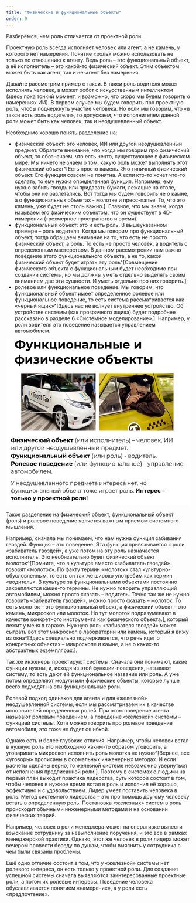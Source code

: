 ```yaml
---
title: "Физические и функциональные объекты"
order: 9
---
```




Разберёмся, чем роль отличается от проектной роли.

Проектную роль всегда исполняет человек или агент, а не камень, у которого нет намерения. Понятие «роль» можно использовать не только по отношению к агенту. Ведь роль – это функциональный объект, а её исполнитель – это какой-то физический объект. Этим объектом может быть как агент, так и не-агент без намерения.

Давайте рассмотрим пример с такси. В такси роль водителя может исполнять человек, а может робот с искусственным интеллектом (здесь пока тонкий момент, и возможно, что скоро мы будем говорить о намерениях ИИ). В первом случае мы будем говорить про проектную роль, чтобы подчеркнуть участие человека. Но если мы говорим, что «в такси есть роль водителя», то допускаем, что исполнителем данной роли может быть как человек, так и неодушевленный объект.

Необходимо хорошо понять разделение на:

* физический объект: это человек, ИИ или другой неодушевленный предмет. Обратите внимание, что когда мы говорим про физический объект, то обозначаем, что есть нечто, существующее в физическом мире. Мы ничего не знаем о том, какую роль может выполнять этот физический объект^[Есть просто камень. Это типичный физический объект. Его функция совсем не понятна. А если кто-то хочет что-то сделать, то ему нужна определенная функция. Например, ему нужно забить гвоздь или придавать бумаги, лежащие на столе, чтобы они не разлетались. Вот тогда мы будем говорить не о камне, а о функциональных объектах - молотке и пресс-папье. То, что это камень, уже будет не столь важно.]. Главное, что мы знаем, когда называем его физическим объектом, что он существует в 4D-измерении (трехмерное пространство и время).
* функциональный объект: это и есть роль. В вышеуказанном примере – роль водителя. Когда мы говорим про функциональный объект, тогда обращаем внимание на то, что есть не просто физический объект, а роль. То есть не просто человек, а водитель с определенным мастерством. В данном рассмотрении нам важно поведение этого функционального объекта, а не то, какой физический объект будет играть эту роль^[Совмещение физического объекта с функциональным будет необходимо при создании системы, но мы должны уметь отдельно выделять своим вниманием две эти сущности. И уметь отдельно про них говорить.];
* ролевое или функциональное поведение. Мы говорим, что функциональный объект имеет определенное ролевое или функциональное поведение, то есть система рассматривается как «черный ящик»^[Здесь нас не волнует внутреннее устройство. Об устройстве системы (как прозрачного ящика) будет подробнее рассказано в разделе 6 «Системное моделирование».]. Например, у роли водителя это поведение называется управлением автомобилем.


![](./physical-and-functional-objects-9.png)


Такое разделение на физический объект, функциональный объект (роль) и ролевое поведение является важным приемом системного мышления.

Например, сначала мы понимаем, что нам нужна функция забивания гвоздей. Функция – это поведение. Эта функция привязывается к роли «забиватель гвоздей», а уже потом на эту роль назначается исполнитель. Это необязательно будет физический объект молоток^[Помните, что в культуре вместо «забиватель гвоздей» говорят «молоток». По факту термин «молоток» стал культурно-обусловленным, то есть он так же широко употребим как термин «водитель». В культуре за функциональными объектами постоянно закрепляются какие-то термины. Не нужно говорить управляющий автомобилем, можно просто сказать – водитель. Точно так же не нужно говорить «забиватель гвоздей», можно просто сказать – молоток. То есть молоток – это функциональный объект, а физический объект – это камень, микроскоп или молоток. Но тут молоток подразумевают в качестве конкретного инструмента как физического объекта.], который лежит у меня в гараже. Нужную роль «забивателя гвоздей» может сыграть вот этот микроскоп в лаборатории или камень, который я вижу из окна^[Здесь специально подчеркивается, что речь идет о конкретных объектах – микроскопе и камне, а не о каких-то абстрактных экземплярах.].

Так же инженеры проектируют системы. Сначала они понимают, какие функции нужны, и, исходя из этой функции-поведения, называют систему, то есть дают ей функциональное название или роль. А уже потом определяют модули или физические объекты, которые лучше всего подходят на эти функциональные роли.

Ролевой подход одинаков для агента и для «железной» неодушевленной системы, если мы рассматриваем их в качестве исполнителей определенных ролей. При этом поведение агента называют ролевым поведением, а поведение «железной» системы – функцией системы. Хотя можно говорить про ролевое поведение автомобиля, это тоже не будет ошибкой.

Однако есть и более глубокие отличия. Например, чтобы человек встал в нужную роль его необходимо каким-то образом уговорить, а уговаривать микроскоп исполнить роль молотка не нужно^[Вернее, все «уговоры» прописаны в формальных инженерных методах. И если расчеты сделаны верно, то железной системе невозможно увернуться от исполнения предписанной роли.]. Поэтому в системах с людьми на первый план выходит практика лидерства, суть которой состоит в том, чтобы человек в нужное время встал в роль и исполнил её хорошо, эффективно и с удовольствием. Лидер умеет поставить человека в роль. Метод системного лидерства – это про помощь другому человеку встать в определенную роль. Постановка «железных» систем в роль происходит обычными инженерными методами и на основании физических теорий.

Например, человек в роли менеджера может на оперативке вынести взыскание сотруднику за невыполнение поручения, и это все в рамках менеджерской практики. Однако, этот же человек в роли лидера может вечером провести беседу по душам, чтобы выяснить у сотрудника с чем были связаны проблемы.

Ещё одно отличие состоит в том, что у «железной» системы нет ролевого интереса, он есть только у проектной роли. Для создания успешной системы сначала выявляются заинтересованные проектные роли, а потом их ролевые интересы. Поведение человека обуславливается понятием «намерение», а у роли есть «предпочтение».


